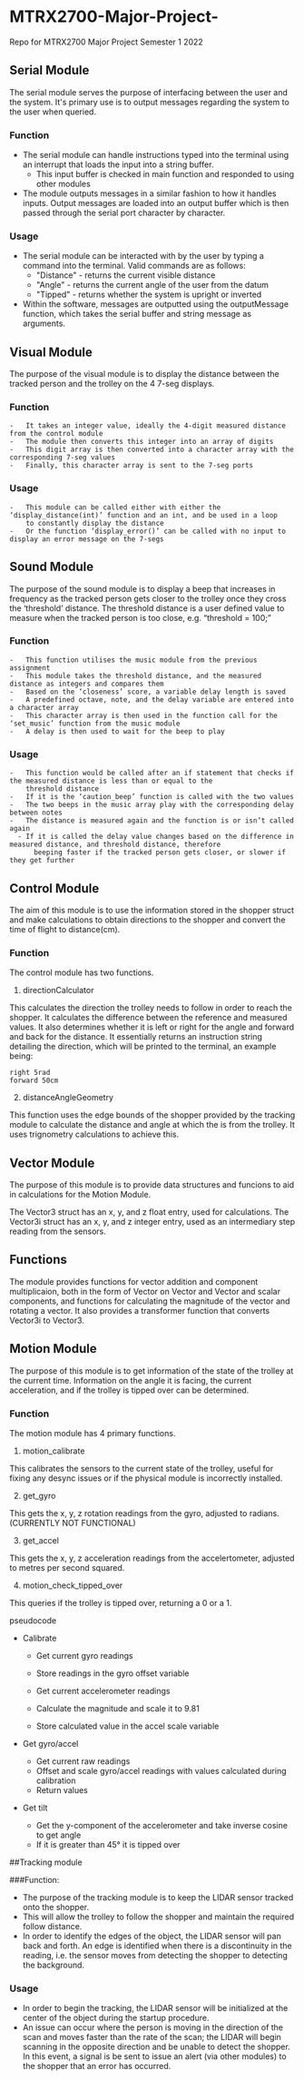 # MTRX2700-Major-Project-
Repo for MTRX2700 Major Project Semester 1 2022

## Serial Module 
  The serial module serves the purpose of interfacing between the user and the system. It's primary use is to output messages regarding the system to the user when       queried.
  
  ### Function
  - The serial module can handle instructions typed into the terminal using an interrupt that loads the input into a string buffer. 
    - This input buffer is checked in main function and responded to using other modules
  - The module outputs messages in a similar fashion to how it handles inputs. Output messages are loaded into an output buffer which is then passed through the           serial port character by character.
  ### Usage 
  - The serial module can be interacted with by the user by typing a command into the terminal. Valid commands are as follows:
      - "Distance" - returns the current visible distance 
      - "Angle" - returns the current angle of the user from the datum
      - "Tipped" - returns whether the system is upright or inverted
  - Within the software, messages are outputted using the outputMessage function, which takes the serial buffer and string message as arguments.

## Visual Module
  The purpose of the visual module is to display the distance between the tracked person and the trolley on the 4 7-seg displays. 

  ### Function
    -	It takes an integer value, ideally the 4-digit measured distance from the control module
    -	The module then converts this integer into an array of digits
    -	This digit array is then converted into a character array with the corresponding 7-seg values
    -	Finally, this character array is sent to the 7-seg ports
  ### Usage
    -	This module can be called either with either the ‘display_distance(int)’ function and an int, and be used in a loop 
        to constantly display the distance 
    -	Or the function ‘display_error()’ can be called with no input to display an error message on the 7-segs

## Sound Module
  The purpose of the sound module is to display a beep that increases in frequency as the tracked person gets closer to the trolley once they cross the ‘threshold’ 
  distance. The threshold distance is a user defined value to measure when the tracked person is too close, e.g. “threshold = 100;”
  
  ### Function
    -	This function utilises the music module from the previous assignment 
    -	This module takes the threshold distance, and the measured distance as integers and compares them
    -	Based on the ‘closeness’ score, a variable delay length is saved
    -	A predefined octave, note, and the delay variable are entered into a character array
    -	This character array is then used in the function call for the ‘set_music’ function from the music module 
    -	A delay is then used to wait for the beep to play

  ### Usage
    -	This function would be called after an if statement that checks if the measured distance is less than or equal to the  
        threshold distance
    -	If it is the ‘caution_beep’ function is called with the two values
    -	The two beeps in the music array play with the corresponding delay between notes
    -	The distance is measured again and the function is or isn’t called again
      - If it is called the delay value changes based on the difference in measured distance, and threshold distance, therefore  
          beeping faster if the tracked person gets closer, or slower if they get further

## Control Module
  The aim of this module is to use the information stored in the shopper struct and make calculations to obtain directions to the shopper and convert the time of flight to distance(cm).
  
  ### Function
  The control module has two functions.
  1. directionCalculator
  
  This calculates the direction the trolley needs to follow in order to reach the shopper. It calculates the difference between the reference and measured values. It also determines whether it is left or right for the angle and forward and back for the distance. It essentially returns an instruction string detailing the direction, which will be printed to the terminal, an example being:
  
    right 5rad
    forward 50cm
 
 
  2. distanceAngleGeometry

  This function uses the edge bounds of the shopper provided by the tracking module to calculate the distance and angle at which the is from the trolley. It uses trignometry calculations to achieve this.
    
## Vector Module
  The purpose of this module is to provide data structures and funcions to aid in calculations for the Motion Module.
  
  The Vector3 struct has an x, y, and z float entry, used for calculations.
  The Vector3i struct has an x, y, and z integer entry, used as an intermediary step reading from the sensors.
  
  ## Functions
  The module provides functions for vector addition and component multiplicaion, both in the form of Vector on Vector and Vector and scalar components, and functions for calculating the magnitude of the vector and rotating a vector.
  It also provides a transformer function that converts Vector3i to Vector3.  
    
## Motion Module
  The purpose of this module is to get information of the state of the trolley at the current time.  Information on the angle it is facing, the current acceleration, and if the trolley is tipped over can be determined.
  
  ### Function
  The motion module has 4 primary functions.
  
  1. motion_calibrate
  
  This calibrates the sensors to the current state of the trolley, useful for fixing any desync issues or if the physical module is incorrectly installed.
  
  2. get_gyro

  This gets the x, y, z rotation readings from the gyro, adjusted to radians.  (CURRENTLY NOT FUNCTIONAL)
  
  3. get_accel
  
  This gets the x, y, z acceleration readings from the accelertometer, adjusted to metres per second squared.
  
  4. motion_check_tipped_over
  
  This queries if the trolley is tipped over, returning a 0 or a 1.

pseudocode
- Calibrate
    - Get current gyro readings
    - Store readings in the gyro offset variable

    - Get current accelerometer readings
    - Calculate the magnitude and scale it to 9.81
    - Store calculated value in the accel scale variable

- Get gyro/accel
    - Get current raw readings
    - Offset and scale gyro/accel readings with values calculated during calibration
    - Return values

- Get tilt
    - Get the y-component of the accelerometer and take inverse cosine to get angle
    - If it is greater than 45° it is tipped over

##Tracking module

###Function:
 - The purpose of the tracking module is to keep the LIDAR sensor tracked onto the shopper. 
 - This will allow the trolley to follow the shopper and maintain the required follow distance.
 - In order to identify the edges of the object, the LIDAR sensor will pan back and forth. An edge is identified when there is a discontinuity in the reading, i.e. the sensor moves from detecting the shopper to detecting the background.

### Usage
 - In order to begin the tracking, the LIDAR sensor will be initialized at the center of the object during the startup procedure. 
 - An issue can occur where the person is moving in the direction of the scan and moves faster than the rate of the scan; the LIDAR will begin scanning in the opposite direction and be unable to detect the shopper. In this event, a signal is be sent to issue an alert (via other modules) to the shopper that an error has occurred.
